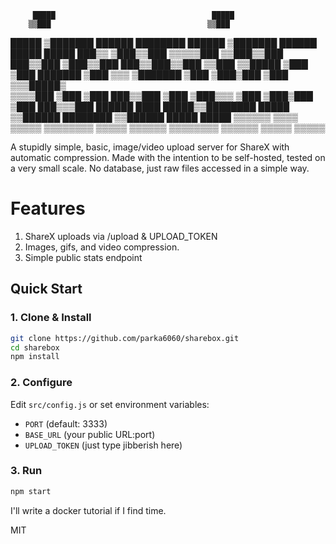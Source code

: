          █████                                   █████                         
        ▒▒███                                   ▒▒███                          
  █████  ▒███████    ██████   ████████   ██████  ▒███████   ██████  █████ █████
 ███▒▒   ▒███▒▒███  ▒▒▒▒▒███ ▒▒███▒▒███ ███▒▒███ ▒███▒▒███ ███▒▒███▒▒███ ▒▒███ 
▒▒█████  ▒███ ▒███   ███████  ▒███ ▒▒▒ ▒███████  ▒███ ▒███▒███ ▒███ ▒▒▒█████▒  
 ▒▒▒▒███ ▒███ ▒███  ███▒▒███  ▒███     ▒███▒▒▒   ▒███ ▒███▒███ ▒███  ███▒▒▒███ 
 ██████  ████ █████▒▒████████ █████    ▒▒██████  ████████ ▒▒██████  █████ █████
▒▒▒▒▒▒  ▒▒▒▒ ▒▒▒▒▒  ▒▒▒▒▒▒▒▒ ▒▒▒▒▒      ▒▒▒▒▒▒  ▒▒▒▒▒▒▒▒   ▒▒▒▒▒▒  ▒▒▒▒▒ ▒▒▒▒▒

A stupidly simple, basic, image/video upload server for ShareX with automatic compression. Made with the intention to be self-hosted, tested on a very small scale. No database, just raw files accessed in a simple way.


# Features
1. ShareX uploads via /upload & UPLOAD_TOKEN
2. Images, gifs, and video compression.
3. Simple public stats endpoint

## Quick Start

### 1. Clone & Install
```bash
git clone https://github.com/parka6060/sharebox.git
cd sharebox
npm install
```

### 2. Configure
Edit `src/config.js` or set environment variables:
- `PORT` (default: 3333)
- `BASE_URL` (your public URL:port)
- `UPLOAD_TOKEN` (just type jibberish here)

### 3. Run
```bash
npm start
```

I'll write a docker tutorial if I find time.

MIT
